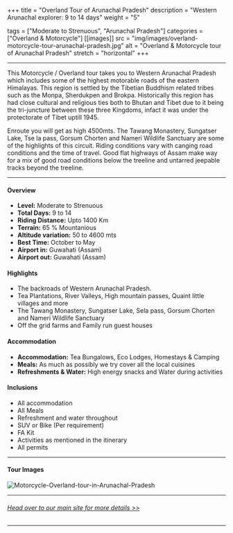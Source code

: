 +++
title = "Overland Tour of Arunachal Pradesh"
description = "Western Arunachal explorer: 9 to 14 days"
weight = "5"

tags = ["Moderate to Strenuous", "Arunachal Pradesh"]
categories = ["Overland & Motorcycle"]
[[images]]
  src = "img/images/overland-motorcycle-tour-arunachal-pradesh.jpg"
  alt = "Overland & Motorcycle tour of Arunachal Pradesh"
  stretch = "horizontal"
+++

---

This Motorcycle / Overland tour takes you to Western Arunachal Pradesh which includes some of the highest motorable roads of the eastern Himalayas. This region is settled by the Tibetian Buddhism related tribes such as the Monpa, Sherdukpen and Brokpa. Historically this region has had close cultural and religious ties both to Bhutan and Tibet due to it being the tri-juncture between these three Kingdoms, infact it was under the protectorate of Tibet uptill 1945.

Enroute you will get as high 4500mts. The Tawang Monastery, Sungatser Lake, Tse la pass, Gorsum Chorten and Nameri Wildlife Sanctuary are some of the highlights of this circuit. Riding conditions vary with canging road conditions and the time of travel. Good flat highways of Assam make way for a mix of good road conditions below the treeline and untarred jeepable tracks beyond the treeline.

<!--more-->

---



#### Overview

* **Level:** Moderate to Strenuous
* **Total Days:** 9 to 14
* **Riding Distance:** Upto 1400 Km
* **Terrain:** 65 % Mountanious 
* **Altitude variation:** 50 to 4600 mts
* **Best Time:** October to May
* **Airport in:** Guwahati (Assam)
* **Airport out:** Guwahati (Assam)


#### Highlights

* The backroads of Western Arunachal Pradesh.
* Tea Plantations, River Valleys, High mountain passes, Quaint little villages and more
* The Tawang Monastery, Sungatser Lake, Sela pass, Gorsum Chorten and Nameri Wildlife Sanctuary 
* Off the grid farms and Family run guest houses



#### Accommodation

* **Accommodation:**  Tea Bungalows, Eco Lodges, Homestays & Camping
* **Meals:** As much as possibly we try cover all the local cuisines
* **Refreshments & Water:** High energy snacks and Water during activities

#### Inclusions

* All accommodation
* All Meals
* Refreshment and water throughout
* SUV or Bike (Per requirement)
* FA Kit
* Activities as mentioned in the itinerary
* All permits

---
#### Tour Images

![Motorcycle-Overland-tour-in-Arunachal-Pradesh](/img/images/Motorcycle-Overland-tou-Arunachal-Pradesh.jpg)

---
###### [*Head over to our main site for more details >>*](https://nnejourneys.com/motorcycle/)

---